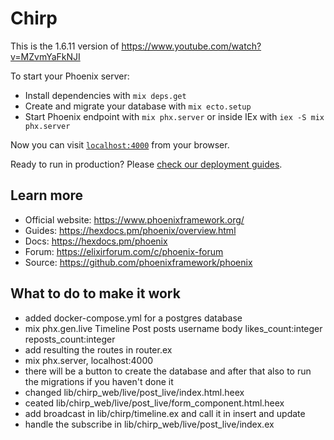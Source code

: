 # Chirp

This is the 1.6.11 version of https://www.youtube.com/watch?v=MZvmYaFkNJI

To start your Phoenix server:

  * Install dependencies with `mix deps.get`
  * Create and migrate your database with `mix ecto.setup`
  * Start Phoenix endpoint with `mix phx.server` or inside IEx with `iex -S mix phx.server`

Now you can visit [`localhost:4000`](http://localhost:4000) from your browser.

Ready to run in production? Please [check our deployment guides](https://hexdocs.pm/phoenix/deployment.html).

## Learn more

  * Official website: https://www.phoenixframework.org/
  * Guides: https://hexdocs.pm/phoenix/overview.html
  * Docs: https://hexdocs.pm/phoenix
  * Forum: https://elixirforum.com/c/phoenix-forum
  * Source: https://github.com/phoenixframework/phoenix

## What to do to make it work
  * added docker-compose.yml for a postgres database
  * mix phx.gen.live Timeline Post posts username body likes_count:integer reposts_count:integer
  * add resulting the routes in router.ex
  * mix phx.server, localhost:4000
  * there will be a button to create the database and after that also to run the migrations if you haven't done it
  * changed lib/chirp_web/live/post_live/index.html.heex
  * ceated lib/chirp_web/live/post_live/form_component.html.heex
  * add broadcast in lib/chirp/timeline.ex and call it in insert and update
  * handle the subscribe in lib/chirp_web/live/post_live/index.ex
  
  
